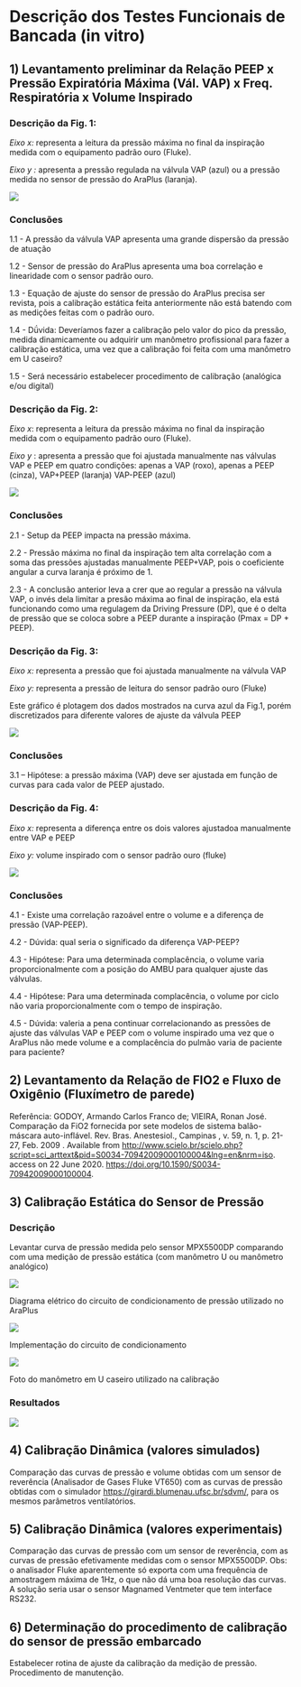 # Descrição dos Testes Funcionais de Bancada (in vitro)

## 1) Levantamento preliminar da Relação PEEP x Pressão Expiratória Máxima (Vál. VAP) x Freq. Respiratória x Volume Inspirado

### Descrição da Fig. 1: 
*Eixo x:* representa a leitura da pressão máxima no final da inspiração medida com o equipamento padrão ouro (Fluke).

*Eixo y :* apresenta a pressão regulada na válvula VAP (azul) ou a pressão medida no sensor de pressão do AraPlus (laranja).


![](teste_2020_06_21_fig1.jpeg)

### Conclusões

1.1 - A pressão da válvula VAP apresenta uma grande dispersão da pressão de atuação

1.2 - Sensor de pressão do AraPlus apresenta uma boa correlação e linearidade com o sensor padrão ouro.

1.3 - Equação de ajuste do sensor de pressão do AraPlus precisa ser revista, pois a calibração estática feita anteriormente não está batendo com as medições feitas com o padrão ouro. 

1.4 - Dǘvida: Deveríamos fazer a calibração pelo valor do pico da pressão, medida dinamicamente ou adquirir um manômetro profissional para fazer a calibração estática, uma vez que a calibração foi feita com uma manômetro em U caseiro?

1.5 - Será necessário estabelecer procedimento de calibração (analógica e/ou digital)

### Descrição da Fig. 2:

*Eixo x*: representa a leitura da pressão máxima no final da inspiração medida com o equipamento padrão ouro (Fluke).

*Eixo y* : apresenta a pressão que foi ajustada manualmente nas válvulas VAP e PEEP em quatro condições: apenas a VAP (roxo), apenas a PEEP (cinza), VAP+PEEP (laranja) VAP-PEEP (azul)


![](teste_2020_06_21_fig2.jpeg)

### Conclusões

2.1 - Setup da PEEP impacta na pressão máxima.

2.2 - Pressão máxima no final da inspiração tem alta correlação com a soma das pressões ajustadas manualmente PEEP+VAP, pois o coeficiente angular a curva laranja é próximo de 1. 

2.3 - A conclusão anterior leva a crer que ao regular a pressão na válvula VAP, o invés dela limitar a presão máxima ao final de inspiração, ela está funcionando como uma regulagem da Driving Pressure (DP), que é o delta de pressão que se coloca sobre a PEEP durante a inspiração (Pmax = DP + PEEP). 

### Descrição da Fig. 3:

*Eixo x:* representa a pressão que foi ajustada manualmente na válvula VAP 

*Eixo y:* representa a pressão de leitura do sensor padrão ouro (Fluke)

Este gráfico é plotagem dos dados mostrados na curva azul da Fig.1, porém discretizados para diferente valores de ajuste da válvula PEEP

![](teste_2020_06_21_fig3.jpeg)

### Conclusões
3.1 – Hipótese: a pressão máxima (VAP) deve ser ajustada em função de curvas para cada valor de PEEP ajustado.


### Descrição da Fig. 4:

*Eixo x:*  representa a diferença entre os dois valores ajustadoa manualmente entre VAP e PEEP

*Eixo y:* volume inspirado com o sensor padrão ouro (fluke)


![](teste_2020_06_21_fig4.jpeg)

### Conclusões
4.1 - Existe uma correlação razoável entre o volume e a diferença de pressão (VAP-PEEP).

4.2 - Dúvida: qual seria o significado da diferença VAP-PEEP?

4.3 - Hipótese: Para uma determinada complacência, o volume varia proporcionalmente com a posição do AMBU para qualquer ajuste das válvulas.

4.4 - Hipótese: Para uma determinada complacência, o volume por ciclo não varia proporcionalmente com o tempo de inspiração.

4.5 - Dúvida: valeria a pena continuar correlacionando as pressões de ajuste das válvulas VAP e PEEP com o volume inspirado uma vez que o AraPlus não mede volume e a complacência do pulmão varia de paciente para paciente?


## 2) Levantamento da Relação de FIO2 e Fluxo de Oxigênio (Fluxímetro de parede)

Referência: GODOY, Armando Carlos Franco de; VIEIRA, Ronan José. Comparação da FiO2 fornecida por sete modelos de sistema balão-máscara auto-inflável. Rev. Bras. Anestesiol., Campinas , v. 59, n. 1, p. 21-27, Feb. 2009 . Available from <http://www.scielo.br/scielo.php?script=sci_arttext&pid=S0034-70942009000100004&lng=en&nrm=iso>. access on 22 June 2020. https://doi.org/10.1590/S0034-70942009000100004.


## 3) Calibração Estática do Sensor de Pressão

### Descrição

Levantar curva de pressão medida pelo sensor MPX5500DP comparando com uma medição de pressão estática (com manômetro U ou manômetro analógico)


![](teste_2020_05_31_calibracao_estatica_fig1.png)

Diagrama elétrico do circuito de condicionamento de pressão utilizado no AraPlus


![](teste_2020_05_31_calibracao_estatica_fig2.png)

Implementação do circuito de condicionamento 


![](teste_2020_05_31_calibracao_estatica_fig3.png)

Foto do manômetro em U caseiro utilizado na calibração


### Resultados

![](teste_2020_05_31_calibracao_estatica_fig4.png)




## 4) Calibração Dinâmica (valores simulados)

Comparação das curvas de pressão e volume obtidas com um sensor de reverência (Analisador de Gases Fluke VT650) com as curvas de pressão obtidas com o simulador https://girardi.blumenau.ufsc.br/sdvm/, para os mesmos parâmetros ventilatórios.

## 5) Calibração Dinâmica (valores experimentais)

Comparação das curvas de pressão com um sensor de reverência, com as curvas de pressão efetivamente medidas com o sensor MPX5500DP. Obs: o analisador  Fluke aparentemente só exporta com uma frequência de amostragem máxima de 1Hz, o que não dá uma boa resolução das curvas. A solução seria usar o sensor Magnamed Ventmeter que tem interface RS232.

## 6) Determinação do procedimento de calibração do sensor de pressão embarcado

Estabelecer rotina de ajuste da calibração da medição de pressão. Procedimento de manutenção.
